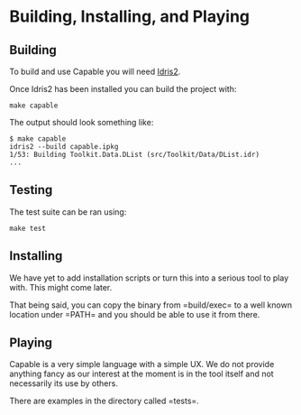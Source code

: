 # Building, Installing, and Playing

## Building

To build and use Capable you will need [Idris2](https://github.com/idris-lang/Idris2).

Once Idris2 has been installed you can build the project with:

    make capable

The output should look something like:

```
$ make capable
idris2 --build capable.ipkg
1/53: Building Toolkit.Data.DList (src/Toolkit/Data/DList.idr)
...
```

## Testing

The test suite can be ran using:

    make test

## Installing

We have yet to add installation scripts or turn this into a serious tool to play with.
This might come later.

That being said, you can copy the binary from =build/exec= to a well known location under =PATH= and you should be able to use it from there.

## Playing

Capable is a very simple language with a simple UX.
We do not provide anything fancy as our interest at the moment is in the tool itself and not necessarily its use by others.

There are examples in the directory called =tests=.

<!-- EOF -->

